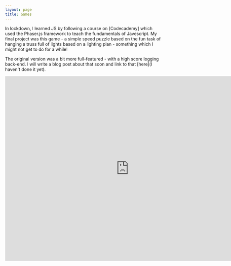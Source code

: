 ```yaml
---
layout: page
title: Games
---
```


In lockdown, I learned JS by following a course on [Codecademy] which used the Phaser.js framework to teach the fundamentals of Javescript. My final project was this game - a simple speed puzzle based on the fun task of hanging a truss full of lights based on a lighting plan - something which I might not get to do for a while!

The original version was a bit more full-featured - with a high score logging back-end. I will write a blog post about that soon and link to that [here](I haven't done it yet).

<iframe src="https://l-wo.github.io/marvin-standalone/" style="height: 600px; width: 800px;" frameBorder="0" scrolling="no"></iframe>
